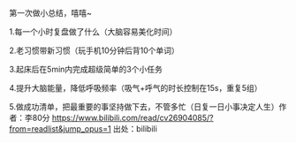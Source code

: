 第一次做小总结，嘻嘻~

1.每一个小时复盘做了什么（大脑容易美化时间）

2.老习惯带新习惯（玩手机10分钟后背10个单词）

3.起床后在5min内完成超级简单的3个小任务

4.​提升大脑能​量，降低呼吸频率（吸气+呼气的时长控制在15s，重复5组）

5.做成功清单，把最重要的事坚持做下去，不管多忙（日复一日小事决定人生）​ 作者：李80分 https://www.bilibili.com/read/cv26904085/?from=readlist&jump_opus=1 出处：bilibili